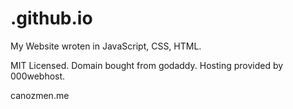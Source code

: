 # .github.io
My Website wroten in JavaScript, CSS, HTML.

MIT Licensed.
Domain bought from godaddy.
Hosting provided by 000webhost.

canozmen.me
